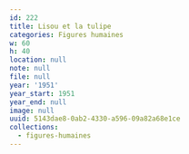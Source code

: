 ```yaml
---
id: 222
title: Lisou et la tulipe
categories: Figures humaines
w: 60
h: 40
location: null
note: null
file: null
year: '1951'
year_start: 1951
year_end: null
image: null
uuid: 5143dae8-0ab2-4330-a596-09a82a68e1ce
collections:
  - figures-humaines
---
```


